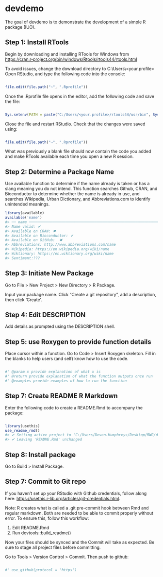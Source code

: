 
<!-- README.md is generated from README.Rmd. Please edit that file -->

# devdemo

<!-- badges: start -->
<!-- badges: end -->

The goal of devdemo is to demonstrate the development of a simple R
package (IUO).

## Step 1: Install RTools

Begin by downloading and installing RTools for Windows from
<https://cran.r-project.org/bin/windows/Rtools/rtools44/rtools.html>

To avoid issues, change the download directory to
C:\Users\\\<your.profile\>  
Open RStudio, and type the following code into the console:

``` r

file.edit(file.path("~", ".Rprofile"))
```

Once the .Rprofile file opens in the editor, add the following code and
save the file:

``` r

Sys.setenv(PATH = paste("C:/Users/<your.profile>/rtools44/usr/bin", Sys.getenv("PATH"), sep=";"))
```

Close the file and restart RStudio. Check that the changes were saved
using:

``` r

file.edit(file.path("~", ".Rprofile"))
```

What was previously a blank file should now contain the code you added
and make RTools available each time you open a new R session.

## Step 2: Determine a Package Name

Use available function to determine if the name already is taken or has
a slang meaning you do not intend. This function searches Github, CRAN,
and Bioconductor to determine whether the name is already in use, and
searches Wikipedia, Urban Dictionary, and Abbreviations.com to identify
unintended meanings.

``` r
library(available)
available('name')
#> ── name ────────────────────────────────────────────────────────────────────────
#> Name valid: ✔
#> Available on CRAN: ✖ 
#> Available on Bioconductor: ✔
#> Available on GitHub:  ✖ 
#> Abbreviations: http://www.abbreviations.com/name
#> Wikipedia: https://en.wikipedia.org/wiki/name
#> Wiktionary: https://en.wiktionary.org/wiki/name
#> Sentiment:???
```

## Step 3: Initiate New Package

Go to File \> New Project \> New Directory \> R Package.

Input your package name. Click “Create a git repository”, add a
description, then click ‘Create’.

## Step 4: Edit DESCRIPTION

Add details as prompted using the DESCRIPTION shell.

## Step 5: use Roxygen to provide function details

Place cursor within a function. Go to Code \> Insert Roxygen skeleton.
Fill in the blanks to help users (and self) know how to use the code.

``` r

#' @param x provide explanation of what x is
#' @return provide explanation of what the function outputs once run
#' @examples provide examples of how to run the function
```

## Step 7: Create README R Markdown

Enter the following code to create a README.Rmd to accompany the
package:

``` r

library(usethis)
use_readme_rmd()
#> ✔ Setting active project to 'C:/Users/Devon.Humphreys/Desktop/RWG/devdemo'
#> ✔ Leaving 'README.Rmd' unchanged
```

## Step 8: Install package

Go to Build \> Install Package.

## Step 7: Commit to Git repo

If you haven’t set up your RStudio with Github credentials, follow along
here: <https://usethis.r-lib.org/articles/git-credentials.html>.

Note: R creates what is called a .git pre-commit hook between Rmd and
regular markdown. Both are needed to be able to commit properly without
error. To ensure this, follow this workflow:

1.  Edit README.Rmd  
2.  Run devtools::build_readme()

Now your files should be synced and the Commit will take as expected. Be
sure to stage all project files before committing.

Go to Tools \> Version Control \> Commit. Then push to github:

``` r

#' use_github(protocol = 'https')
```
